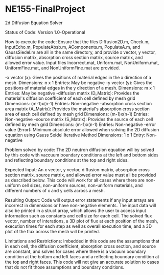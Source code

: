 # NE155-FinalProject
2d Diffusion Equation Solver

Status of Code: Version 1.0-Operational

How to execute the code: 
Ensure that the files Diffusion2D.m, Check.m, InputEcho.m, PopulateAbsb.m, AComponents.m, PopulateA.m, and GaussSiedel.m are all in the same directory, and provide x vector, y vector, diffusion matrix, absorption cross section matrix, source matrix, and allowed error value. Input files Incorrect.mat, Uniform.mat, NonUniform.mat, UniformFine.mat, and NonUniformFine.mat are provided. 

  -x vector (x):
    Gives the positions of material edges in the x direction of a mesh. 
    Dimensions: n x 1
    Entries: May be negative
  -y vector (y): 
    Gives the positions of material edges in the y direction of a mesh. 
    Dimensions: m x 1
    Entries: May be negative
  -diffusion matrix (D_Matrix): 
    Provides the material's diffusion coefficient of each cell defined by mesh grid
    Dimensions: (m-1)x(n-1)
    Entries: Non-negative
  -absorption cross section area matrix (A_Matrix):
    Provides the material's absorption cross section area of each cell defined by mesh grid
    Dimensions: (m-1)x(n-1)
    Entries: Non-negative
  -source matrix (S_Matrix):
    Provides the source of each cell defined by mesh grid
    Dimensions: (m-1)x(n-1)
    Entries: Non-negative
  -error value (Error): 
    Minimum absolute error allowed when solving the 2D diffusion equation using Gauss Seidel Iterative Method
    Dimensions: 1 x 1
    Entry: Non-negative

Problem solved by code:
The 2D neutron diffusion equation will by solved by this code with vaccuum boundary conditions at the left and bottom sides and reflecting boundary conditions at the top and right sides. 

Expected Input:
An x vector, y vector, diffusion matrix, absorption cross section matrix, source matrix, and allowed error value must all be provided as described below. This code will work for all cases where there are non-uniform cell sizes, non-uniform sources, non-uniform materials, and different numbers of x and y cells across a mesh.
  
Resulting Output:
Code will output error statements if any input arrays are incorrect in dimensions or have non-negative elements. The input data will also be printed in a struct array, which allows the user to access input information such as constants and cell size for each cell. The solved flux vector, number of interations, a 3D plot of flux at each position of the mesh, execution times for each step as well as overall execution time, and a 3D plot of the flux across the mesh will be printed. 

Limitations and Restrictions:
Imbedded in this code are the assumptions that in each cell, the diffusion coefficient, absorption cross section, and source are constant, and solves for cases where there is a vacuum boundary condition at the bottom and left faces and a reflecting boundary condition at the top and right faces. This code will not give an accurate solution to cases that do not fit those assumptions and boundary conditions.
